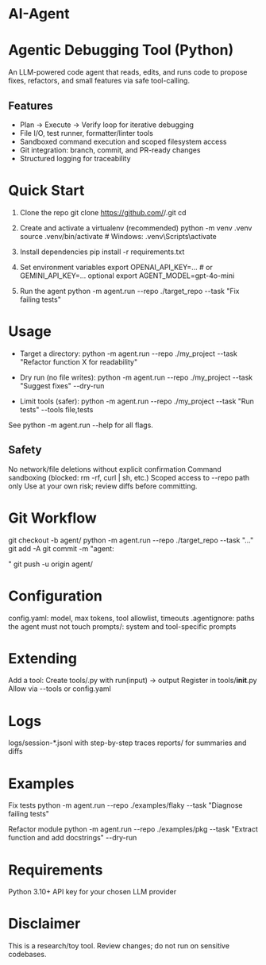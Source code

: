 # AI-Agent
# Agentic Debugging Tool (Python)

An LLM-powered code agent that reads, edits, and runs code to propose fixes, refactors, and small features via safe tool-calling.

## Features
- Plan → Execute → Verify loop for iterative debugging
- File I/O, test runner, formatter/linter tools
- Sandboxed command execution and scoped filesystem access
- Git integration: branch, commit, and PR-ready changes
- Structured logging for traceability

# Quick Start
1. Clone the repo
git clone https://github.com/<your-username>/<repo-name>.git
cd <repo-name>

2. Create and activate a virtualenv (recommended)
python -m venv .venv
source .venv/bin/activate   # Windows: .venv\Scripts\activate

3. Install dependencies
pip install -r requirements.txt

4. Set environment variables
export OPENAI_API_KEY=...     # or GEMINI_API_KEY=...
optional
export AGENT_MODEL=gpt-4o-mini

5. Run the agent
python -m agent.run --repo ./target_repo --task "Fix failing tests"

# Usage
* Target a directory:
python -m agent.run --repo ./my_project --task "Refactor function X for readability"

* Dry run (no file writes):
python -m agent.run --repo ./my_project --task "Suggest fixes" --dry-run

* Limit tools (safer):
python -m agent.run --repo ./my_project --task "Run tests" --tools file,tests

See python -m agent.run --help for all flags.

## Safety
No network/file deletions without explicit confirmation
Command sandboxing (blocked: rm -rf, curl | sh, etc.)
Scoped access to --repo path only
Use at your own risk; review diffs before committing.

# Git Workflow
git checkout -b agent/<short-task>
python -m agent.run --repo ./target_repo --task "..."
git add -A
git commit -m "agent: <summary>"
git push -u origin agent/<short-task>

# Configuration
config.yaml: model, max tokens, tool allowlist, timeouts
.agentignore: paths the agent must not touch
prompts/: system and tool-specific prompts
# Extending
Add a tool:
Create tools/<name>.py with run(input) -> output
Register in tools/__init__.py
Allow via --tools <name> or config.yaml

# Logs
logs/session-*.jsonl with step-by-step traces
reports/ for summaries and diffs

# Examples
Fix tests
python -m agent.run --repo ./examples/flaky --task "Diagnose failing tests"

Refactor module
python -m agent.run --repo ./examples/pkg --task "Extract function and add docstrings" --dry-run

# Requirements
Python 3.10+
API key for your chosen LLM provider

# Disclaimer
This is a research/toy tool. Review changes; do not run on sensitive codebases.
